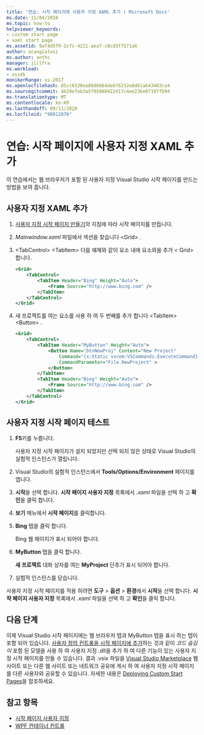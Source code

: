 ```yaml
---
title: '연습: 시작 페이지에 사용자 지정 XAML 추가 | Microsoft Docs'
ms.date: 11/04/2016
ms.topic: how-to
helpviewer_keywords:
- custom start page
- xaml start page
ms.assetid: 9af4d5f9-1cfc-4221-aea7-c8cd3f7571a6
author: acangialosi
ms.author: anthc
manager: jillfra
ms.workload:
- vssdk
monikerRange: vs-2017
ms.openlocfilehash: 85cc6520ea86db664de676232e8d61a643483ca4
ms.sourcegitcommit: 4b29efeb3a5f05888422417c4ee236e07197fb94
ms.translationtype: MT
ms.contentlocale: ko-KR
ms.lasthandoff: 09/11/2020
ms.locfileid: "90012076"
---
```

# <a name="walkthrough-add-custom-xaml-to-the-start-page"></a>연습: 시작 페이지에 사용자 지정 XAML 추가

이 연습에서는 웹 브라우저가 포함 된 사용자 지정 Visual Studio 시작 페이지를 만드는 방법을 보여 줍니다.

## <a name="add-custom-xaml"></a>사용자 지정 XAML 추가

1. [사용자 지정 시작 페이지 만들기](../extensibility/creating-a-custom-start-page.md)의 지침에 따라 시작 페이지를 만듭니다.

2. *Mainwindow.xaml* 파일에서 섹션을 찾습니다 \<Grid> .

3. \<TabControl> \<TabItem> 다음 예제와 같이 요소 내에 요소와을 추가 \< Grid> 합니다.

    ```xml
    <Grid>
        <TabControl>
            <TabItem Header="Bing" Height="Auto">
                <Frame Source="http://www.bing.com" />
            </TabItem>
        </TabControl>
    </Grid>
    ```

4. 새 프로젝트를 여는 요소를 사용 하 여 두 번째를 추가 합니다 \<TabItem> \<Button> .

    ```xml
    <Grid>
        <TabControl>
            <TabItem Header="MyButton" Height="Auto">
                <Button Name="btnNewProj" Content="New Project"
                    Command="{x:Static vscom:VSCommands.ExecuteCommand}"
                    CommandParameter="File.NewProject" >
                </Button>
            </TabItem>
            <TabItem Header="Bing" Height="Auto">
                <Frame Source="http://www.bing.com" />
            </TabItem>
        </TabControl>
    </Grid>
    ```

## <a name="test-the-custom-start-page"></a>사용자 지정 시작 페이지 테스트

1. **F5**키를 누릅니다.

     사용자 지정 시작 페이지가 설치 되었지만 선택 되지 않은 상태로 Visual Studio의 실험적 인스턴스가 열립니다.

2. Visual Studio의 실험적 인스턴스에서 **Tools/Options/Environment** 페이지를 엽니다.

3. **시작**을 선택 합니다. **시작 페이지 사용자 지정** 목록에서 *.xaml* 파일을 선택 하 고 **확인**을 클릭 합니다.

4. **보기** 메뉴에서 **시작 페이지**를 클릭합니다.

5. **Bing** 탭을 클릭 합니다.

     Bing 웹 페이지가 표시 되어야 합니다.

6. **MyButton** 탭을 클릭 합니다.

     **새 프로젝트** 대화 상자를 여는 **MyProject** 단추가 표시 되어야 합니다.

7. 실험적 인스턴스를 닫습니다.

사용자 지정 시작 페이지를 적용 하려면 **도구**  >  **옵션**  >  **환경**에서 **시작**을 선택 합니다. **시작 페이지 사용자 지정** 목록에서 *.xaml* 파일을 선택 하 고 **확인**을 클릭 합니다.

## <a name="next-steps"></a>다음 단계

이제 Visual Studio 시작 페이지에는 웹 브라우저 탭과 MyButton 탭을 표시 하는 탭이 포함 되어 있습니다. [사용자 정의 컨트롤을 시작 페이지에 추가](../extensibility/adding-user-control-to-the-start-page.md)하는 것과 같이 *코드 숨김이* 포함 된 모델을 사용 하 여 사용자 지정 .dll을 추가 하 여 다른 기능이 있는 사용자 지정 시작 페이지를 만들 수 있습니다. 결과 .vsix 파일을 [Visual Studio Marketplace](https://marketplace.visualstudio.com/) 웹 사이트 또는 다른 웹 사이트 또는 네트워크 공유에 게시 하 여 사용자 지정 시작 페이지를 다른 사용자와 공유할 수 있습니다. 자세한 내용은 [Deploying Custom Start Pages](../extensibility/deploying-custom-start-pages.md)을 참조하세요.

## <a name="see-also"></a>참고 항목

- [시작 페이지 사용자 지정](../ide/customizing-the-start-page-for-visual-studio.md)
- [WPF 컨테이너 컨트롤](/previous-versions/bb675291(v=vs.110))